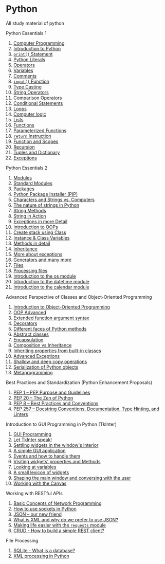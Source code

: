 # Python
All study material of python

Python Essentials 1
1. [Computer Programming](level_1/chapter_1/1_absolute_basics.md)
2. [Introduction to Python](level_1/chapter_1/2_python_intro.md)
3. [`print()` Statement](level_1/chapter_1/3_print_function.md)
4. [Python Literals](level_1/chapter_2/1_data_types.md)
5. [Operators](level_1/chapter_2/2_operators.md)
6. [Variables](level_1/chapter_2/3_variables.md)
7. [Comments](level_1/chapter_2/4_comments.md)
8. [`input()` Function](level_1/chapter_2/5_input_function.md)
9. [Type Casting](level_1/chapter_2/6_type_casting.md)
10. [String Operators](level_1/chapter_2/7_string_operators.md)
11. [Comparison Operators](level_1/chapter_3/1_comparison_operators.md)
12. [Conditional Statements](level_1/chapter_3/2_if_else.md)
13. [Loops](level_1/chapter_3/3_loops.md)
14. [Computer logic](level_1/chapter_3/4_logical_n_bitwise_operator.md)
15. [Lists](level_1/chapter_3/5_lists.md)
16. [Functions](level_1/chapter_4/1_functions.md)
17. [Parameterized Functions](level_1/chapter_4/2_parameterized_functions.md)
18. [`return` Instruction](level_1/chapter_4/3_return_instruction.md)
19. [Function and Scopes](level_1/chapter_4/4_functions_and_scopes.md)
20. [Recursion](level_1/chapter_4/5_recursion.md)
21. [Tuples and Dictionary](level_1/chapter_4/6_tuple_and_dictionary.md)
22. [Exceptions](level_1/chapter_4/7_exceptions.md)

Python Essentials 2

1. [Modules](level_2/chapter_1/1_modules.md)
2. [Standard Modules](level_2/chapter_1/2_standard_modules.md)
3. [Packages](level_2/chapter_1/3_package.md)
4. [Python Package Installer (PIP)](level_2/chapter_1/4_pip.md)
5. [Characters and Strings vs. Computers](level_2/chapter_2/1_characters_and_strings.md)
6. [The nature of strings in Python](level_2/chapter_2/2_strings.md)
7. [String Methods](level_2/chapter_2/3_string_methods.md)
8. [String in Action](level_2/chapter_2/4_string_in_action.md)
9. [Exceptions in more Detail](level_2/chapter_2/5_more_on_exceptions.md)
10. [Introduction to OOPs](level_2/chapter_3/1_basic_concepts_oops.md)
11. [Create stack using Class](level_2/chapter_3/2_stack.md)
12. [Instance & Class Variables](level_2/chapter_3/3_properties.md)
13. [Methods in detail](level_2/chapter_3/4_methods.md)
14. [Inheritance](level_2/chapter_3/5_inheritance.md) 
15. [More about exceptions](level_2/chapter_3/6_exception_again.md)
16. [Generators and many more](level_2/chapter_4/1_generators.md)
17. [Files](level_2/chapter_4/2_files.md)
18. [Processing files](level_2/chapter_4/3_processing_files.md)
19. [Introduction to the os module](level_2/chapter_4/4_os_module.md)
20. [Introduction to the datetime module](level_2/chapter_4/5_datetime_module.md)
21. [Introduction to the calendar module](level_2/chapter_4/6_calendar_module.md)

Advanced Perspective of Classes and Object-Oriented Programming
1. [Introduction to Object-Oriented Programming](level_3/chapter_1/01_introduction_to_oops.md)
2. [OOP Advanced](level_3/chapter_1/02_advanced_oops.md)
3. [Extended function argument syntax](level_3/chapter_1/03_function_arguments.md)
4. [Decorators](level_3/chapter_1/04_decorators.md)
5. [Different faces of Python methods](level_3/chapter_1/05_types_of_methods.md)
6. [Abstract classes](level_3/chapter_1/06_abstract_classes.md)
7. [Encapsulation](level_3/chapter_1/07_encapsulation.md)
8. [Composition vs Inheritance](level_3/chapter_1/08_composition_vs_inheritance.md)
9. [Inheriting properties from built-in classes](level_3/chapter_1/09_built_in_classes.md)
10. [Advanced Exceptions](level_3/chapter_1/10_advanced_exceptions.md)
11. [Shallow and deep copy operations](level_3/chapter_1/11_shallow_n_deep_copy.md)
12. [Serialization of Python objects](level_3/chapter_1/12_serialization.md)
13. [Metaprogramming](level_3/chapter_1/13_metaprogramming.md)

Best Practices and Standardization (Python Enhancement Proposals)
1. [PEP 1 – PEP Purpose and Guidelines](level_3/chapter_2/01_introduction_to_pep.md)
2. [PEP 20 – The Zen of Python](level_3/chapter_2/02_zen_of_python.md)
3. [PEP 8 – Best Practices and Conventions](level_3/chapter_2/03_pep_8.md)
4. [PEP 257 – Docstring Conventions, Documentation, Type Hinting, and Linters](level_3/chapter_2/04_pep_257_n_484.md)

Introduction to GUI Programming in Python (TkInter)
1. [GUI Programming](level_3/chapter_3/01_gui_programming.md)
2. [Let TkInter speak!](level_3/chapter_3/02_tk_inter.md)
3. [Settling widgets in the window's interior](level_3/chapter_3/03_settling_widgets.md)
4. [A simple GUI application](level_3/chapter_3/04_gui_application.md)
5. [Events and how to handle them](level_3/chapter_3/05_events.md)
6. [Visiting widgets’ properties and Methods](level_3/chapter_3/06_widgets.md)
7. [Looking at variables](level_3/chapter_3/07_variables.md)
8. [A small lexicon of widgets](level_3/chapter_3/08_lexicon_of_widgets.md)
9. [Shaping the main window and conversing with the user](level_3/chapter_3/09_conversing_with_user.md)
10. [Working with the Canvas](level_3/chapter_3/10_canvas.md)

Working with RESTful APIs
1. [Basic Concepts of Network Programming](level_3/chapter_4/01_network_programming.md)
2. [How to use sockets in Python](level_3/chapter_4/02_sockets.md)
3. [JSON – our new friend](level_3/chapter_4/03_json.md)
4. [What is XML and why do we prefer to use JSON?](level_3/chapter_4/04_xml.md)
5. [Making life easier with the `requests` module](level_3/chapter_4/05_requests.md)
6. [CRUD - How to build a simple REST client?](level_3/chapter_4/06_crud.md)

File Processing
1. [SQLite - What is a database?](level_3/chapter_5/01_SQLite.md)
2. [XML processing in Python](level_3/chapter_5/02_xml_processing.md)